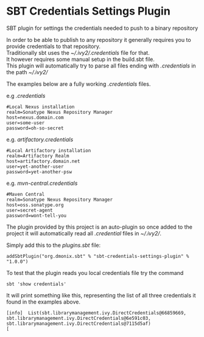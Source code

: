 # SBT  Credentials Settings Plugin
SBT plugin for settings the credentials needed to push to a binary repository

In order to be able to publish to any repository it generally requires you to provide credentials to that repository.  
Traditionally sbt uses the _~/.ivy2/.credentials_ file for that.  
It however requires some manual setup in the build.sbt file.  
This plugin will automatically try to parse all files ending with _.credentials_ in the path _~/.ivy2/_  

The examples below are a fully working _.credentials_ files.  
  
e.g _.credentials_   
```script
#Local Nexus installation
realm=Sonatype Nexus Repository Manager
host=nexus.domain.com
user=some-user
password=oh-so-secret
```

e.g. _artifactory.credentials_
```script
#Local Artifactory installation
realm=Artifactory Realm
host=artifactory.domain.net
user=yet-another-user
password=yet-another-psw
```

e.g. _mvn-central.credentials_
```script
#Maven Central
realm=Sonatype Nexus Repository Manager
host=oss.sonatype.org
user=secret-agent
password=wont-tell-you
```

The plugin provided by this project is an auto-plugin so once added to the project it will automatically read all _.credential_ files in  _~/.ivy2/_.

Simply add this to the _plugins.sbt_ file:
```script
addSbtPlugin("org.dmonix.sbt" % "sbt-credentials-settings-plugin" % "1.0.0")
```

To test that the plugin reads you local credentials file try the command
```script
sbt 'show credentials'
```
It will print something like this, representing the list of all three credentials it found in the examples above.
```script
[info]  List(sbt.librarymanagement.ivy.DirectCredentials@66859669, sbt.librarymanagement.ivy.DirectCredentials@6e591c03, sbt.librarymanagement.ivy.DirectCredentials@7115d5af)
[
```